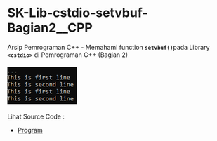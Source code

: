# SK-Lib-cstdio-setvbuf-Bagian2__CPP
Arsip Pemrograman C++ - Memahami function <code><b>setvbuf()</b></code>pada Library <code><b>&lt;cstdio></b></code> di Pemrograman C++ (Bagian 2)<br><br>
<img src="https://github.com/RizkyKhapidsyah/SK-Lib-cstdio-setvbuf-Bagian2__CPP/blob/master/SK-Lib-cstdio-setvbuf-Bagian2__CPP/result/001.PNG"><br><br>
Lihat Source Code : <br>
- <a href="https://github.com/RizkyKhapidsyah/SK-Lib-cstdio-setvbuf-Bagian2__CPP/blob/master/SK-Lib-cstdio-setvbuf-Bagian2__CPP/Source.cpp">Program</a>
